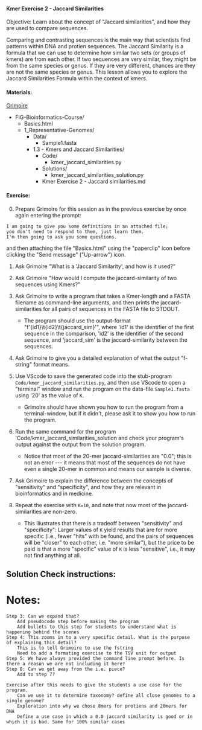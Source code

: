 #### Kmer Exercise 2 - Jaccard Similarities

Objective: Learn about the concept of "Jaccard similarities", and how they are used to compare sequences.

Comparing and contrasting sequences is the main way that scientists find patterns within DNA and protien sequences. The Jaccard Similarity is a formula that we can use to determine how similar two sets (or groups of kmers) are from each other. If two sequences are very similar, they might be from the same species or genus. If they are very different, chances are they are not the same species or genus. This lesson allows you to explore the Jaccard Similarities Formula within the context of kmers.

#### Materials: 

[Grimoire](https://chat.openai.com/g/g-n7Rs0IK86-grimoire)

* FIG-Bioinformatics-Course/
    * Basics.html
    * 1_Representative-Genomes/
        * Data/
            * Sample1.fasta
        * 1.3 - Kmers and Jaccard Similarities/
            * Code/
                * kmer_jaccard_similarities.py
            * Solutions/
                * kmer_jaccard_similarities_solution.py
            * Kmer Exercise 2 - Jaccard similarities.md

#### Exercise:

0. Prepare Grimoire for this session as in the previous exercise by once again entering the prompt:

```
I am going to give you some definitions in an attached file;
you don't need to respond to them, just learn them.
I'm then going to ask you some questions.
```

and then attaching the file "Basics.html" using the "paperclip" icon before clicking the "Send message" ("Up-arrow") icon.

1. Ask Grimoire "What is a 'Jaccard Similarity', and how is it used?"

2. Ask Grimoire "How would I compute the jaccard-similarity of two sequences using Kmers?"

3. Ask Grimoire to write a program that takes a Kmer-length and a FASTA filename as command-line arguments, and then prints the jaccard-similarities for all pairs of sequences in the FASTA file to STDOUT.
    * The program should use the output-format "f'{id1}\t{id2}\t{jaccard_sim}'", where 'id1' is the identifier of the first sequence in the comparison, 'id2' is the identifier of the second sequence, and 'jaccard_sim' is the jaccard-similarity between the sequences.

4. Ask Grimoire to give you a detailed explanation of what the output "f-string" format means.

5. Use VScode to save the generated code into the stub-program `Code/kmer_jaccard_similarities.py`, and then use VScode to open a "terminal" window and run the program on the data-file `Sample1.fasta` using '20' as the value of `K`.
    * Grimoire should have shown you how to run the program from a terminal-window, but if it didn't, please ask it to show you how to run the program.

6. Run the same command for the program 'Code/kmer_jaccard_similarities_solution and check your program's output against the output from the solution program.
    * Notice that most of the 20-mer jaccard-similarities are "0.0"; this is not an error --- it means that most of the sequences do not have even a single 20-mer in common and means our sample is diverse.

7. Ask Grimoire to explain the difference between the concepts of "sensitivity" and "specificity", and how they are relevant in bioinformatics and in medicine.


8. Repeat the exercise with `K=10`, and note that now most of the jaccard-similarities are non-zero.
    * This illustrates that there is a tradeoff between "sensitivity" and "specificity": Larger values of `K` yield results that are for more specific (i.e., fewer "hits" with be found, and the pairs of sequences will be "closer" to each other, i.e. "more similar"), but the price to be paid is that a more "specific" value of `K` is less "sensitive", i.e., it may not find anything at all.

## Solution Check instructions:


# Notes:
    Step 3: Can we expand that?
        Add pseudocode step before making the program
        Add bullets to this step for students to understand what is happening behind the scenes
    Step 4: This zooms in to a very specific detail. What is the purpose of explaining this detail?
        This is to tell Grimoire to use the fstring
        Need to add a formating exercise to the TSV unit for output
    Step 5: We have always provided the command line prompt before. Is there a reason we are not including it here?
    Step 8: Can we get away from the i.e. piece? 
        Add to step 7?
        
    Exercise after this needs to give the students a use case for the program. 
        Can we use it to determine taxonomy? define all close genomes to a single genome?
        Exploration into why we chose 8mers for protiens and 20mers for DNA
        Define a use case in which a 0.0 jaccard similarity is good or in which it is bad. Same for 100% similar cases


     
